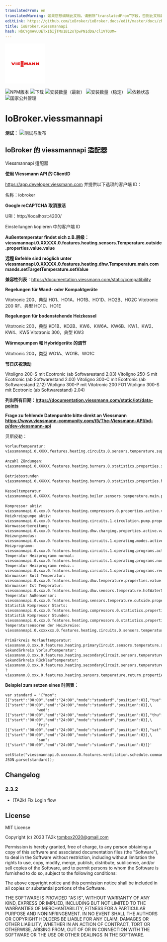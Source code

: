 ```yaml
---
translatedFrom: en
translatedWarning: 如果您想编辑此文档，请删除“translatedFrom”字段，否则此文档将再次自动翻译
editLink: https://github.com/ioBroker/ioBroker.docs/edit/master/docs/zh-cn/adapterref/iobroker.viessmannapi/README.md
title: ioBroker.viessmannapi
hash: HbCYgmAvUUETxIbIjTMs1B12oTpwPN1dDa/cl1VTQUM=
---
```

![标识](../../../en/adapterref/iobroker.viessmannapi/admin/viessmannapi.png)

![NPM版本](https://img.shields.io/npm/v/iobroker.viessmannapi.svg)
![下载](https://img.shields.io/npm/dm/iobroker.viessmannapi.svg)
![安装数量（最新）](https://iobroker.live/badges/viessmannapi-installed.svg)
![安装数量（稳定）](https://iobroker.live/badges/viessmannapi-stable.svg)
![依赖状态](https://img.shields.io/david/TA2k/iobroker.viessmannapi.svg)
![国家公共管理](https://nodei.co/npm/iobroker.viessmannapi.png?downloads=true)

# IoBroker.viessmannapi
**测试：** ![测试与发布](https://github.com/TA2k/ioBroker.viessmannapi/workflows/Test%20and%20Release/badge.svg)

## IoBroker 的 viessmannapi 适配器
Viessmannapi 适配器

**使用 Viessmann API 的 ClientID**

https://app.developer.viessmann.com 并提供以下选项的客户端 ID：

名称：iobroker

**Google reCAPTCHA 取消激活**

URI：http://localhost:4200/

Einstellungen kopieren 中的客户端 ID

**Außentemperatur findet sich z.B.层级： viessmannapi.0.XXXXX.0.features.heating.sensors.Temperature.outside.properties.value.value**

**远程 Befehle sind möglich unter viessmannapi.0.XXXXX.0.features.heating.dhw.Temperature.main.commands.setTargetTemperature.setValue**

**兼容性列表**：https://documentation.viessmann.com/static/compatibility

**Regelungen für Wand- oder Kompaktgeräte**

Vitotronic 200、典型 HO1、HO1A、HO1B、HO1D、HO2B、HO2C Vitotronic 200 RF、典型 HO1C、HO1E

**Regelungen für bodenstehende Heizkessel**

Vitotronic 200，典型 KO1B、KO2B、KW6、KW6A、KW6B、KW1、KW2、KW4、KW5 Vitotronic 300，典型 KW3

**Wärmepumpen 和 Hybridgeräte 的调节**

Vitotronic 200，类型 WO1A、WO1B、WO1C

**节日庆祝活动**

Vitoligno 200-S mit Ecotronic (ab Softwarestand 2.03) Vitoligno 250-S mit Ecotronic (ab Softwarestand 2.00) Vitoligno 300-C mit Ecotronic (ab Softwarestand 2.12) Vitoligno 300-P mit Vitotronic 200 FO1 Vitoligno 300-S mit Ecotronic (ab Softwarestand) 2.04)

**列出所有日期：https://documentation.viessmann.com/static/iot/data-points**

**Frage zu fehlende Datenpunkte bitte direkt an Viessmann https://www.viessmann-community.com/t5/The-Viessmann-API/bd-p/dev-viessmann-api**

贝斯皮勒：

```
Vorlauftemperatur:
viessmannapi.0.XXXX.features.heating.circuits.0.sensors.temperature.supply.properties.value.value,

Anzahl Zündungen:
viessmannapi.0.XXXXX.features.heating.burners.0.statistics.properties.starts.value

Betriebsstunden
viessmannapi.0.XXXXX.features.heating.burners.0.statistics.properties.hours.value

Kesseltemperatur
viessmannapi.0.XXXXX.features.heating.boiler.sensors.temperature.main.properties.unit.value

Kompressor aktiv:		viessmannapi.0.xxx.0.features.heating.compressors.0.properties.active.value
Heizkreispumpe aktiv:		viessmannapi.0.xxx.0.features.heating.circuits.1.circulation.pump.properties.status.value
Warmwasserbereitung:		viessmannapi.0.xxx.0.features.heating.dhw.charging.properties.active.value
Heizungsmodus:			viessmannapi.0.xxx.0.features.heating.circuits.1.operating.modes.active.properties.value.value
Heizprogramm:			viessmannapi.0.xxx.0.features.heating.circuits.1.operating.programs.active.properties.value.value
Temperatur Heizprogramm normal:	viessmannapi.0.xxx.0.features.heating.circuits.1.operating.programs.normal.properties.temperature.value
Temperatur Heizprogramm reduz.:	viessmannapi.0.xxx.0.features.heating.circuits.1.operating.programs.reduced.properties.temperature.value
Warmwasser Soll Temperatur:	viessmannapi.0.xxx.0.features.heating.dhw.temperature.properties.value.value
Warmwasser Ist Temperatur:	viessmannapi.0.xxx.0.features.heating.dhw.sensors.temperature.hotWaterStorage.properties.value.value
Temperatur Außensensor:		viessmannapi.0.xxx.0.features.heating.sensors.temperature.outside.properties.value.value
Statistik Kompressor Starts:	viessmannapi.0.xxx.0.features.heating.compressors.0.statistics.properties.starts.value
Statistik Kompressor Stunden:	viessmannapi.0.xxx.0.features.heating.compressors.0.statistics.properties.hours.value
Temperatursensoren der Heizkreise:   viessmannapi.0.xxxxxxx.0.features.heating.circuits.0.sensors.temperature.supply.properties.value.value

Primärkreis Vorlauftemperatur:		viessmann.0.xxx.0.features.heating.primaryCircuit.sensors.temperature.supply.properties.value.value
Sekundärkreis Vorlauftemperatur:	viessmann.0.xxx.0.features.heating.secondaryCircuit.sensors.temperature.supply.properties.value.value
Sekundärkreis Rücklauftemperatur:	viessmann.0.xxx.0.features.heating.secondaryCircuit.sensors.temperature.return.properties.value.value
?					viessmann.0.xxx.0.features.heating.sensors.temperature.return.properties.value.value

```

**Beispiel zum setzen eines 时间表：**

```
var standard = '{"mon":[{"start":"00:00","end":"24:00","mode":"standard","position":0}],"tue":[{"start":"00:00","end":"24:00","mode":"standard","position":0}],\
              "wed":[{"start":"00:00","end":"24:00","mode":"standard","position":0}],"thu":[{"start":"00:00","end":"24:00","mode":"standard","position":0}],\
              "fri":[{"start":"00:00","end":"24:00","mode":"standard","position":0}],"sat":[{"start":"00:00","end":"24:00","mode":"standard","position":0}],\
              "sun":[{"start":"00:00","end":"24:00","mode":"standard","position":0}]}'

setState("viessmannapi.0.xxxxxxx.0.features.ventilation.schedule.commands.setSchedule.setValue", JSON.parse(standard));
```

## Changelog

### 2.3.2

- (TA2k) Fix Login flow

## License

MIT License

Copyright (c) 2023 TA2k <tombox2020@gmail.com>

Permission is hereby granted, free of charge, to any person obtaining a copy
of this software and associated documentation files (the "Software"), to deal
in the Software without restriction, including without limitation the rights
to use, copy, modify, merge, publish, distribute, sublicense, and/or sell
copies of the Software, and to permit persons to whom the Software is
furnished to do so, subject to the following conditions:

The above copyright notice and this permission notice shall be included in all
copies or substantial portions of the Software.

THE SOFTWARE IS PROVIDED "AS IS", WITHOUT WARRANTY OF ANY KIND, EXPRESS OR
IMPLIED, INCLUDING BUT NOT LIMITED TO THE WARRANTIES OF MERCHANTABILITY,
FITNESS FOR A PARTICULAR PURPOSE AND NONINFRINGEMENT. IN NO EVENT SHALL THE
AUTHORS OR COPYRIGHT HOLDERS BE LIABLE FOR ANY CLAIM, DAMAGES OR OTHER
LIABILITY, WHETHER IN AN ACTION OF CONTRACT, TORT OR OTHERWISE, ARISING FROM,
OUT OF OR IN CONNECTION WITH THE SOFTWARE OR THE USE OR OTHER DEALINGS IN THE
SOFTWARE.